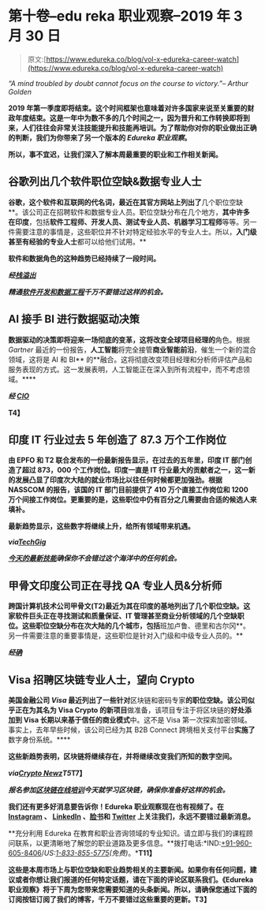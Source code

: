 # 第十卷–edu reka 职业观察–2019 年 3 月 30 日

> 原文:[https://www.edureka.co/blog/vol-x-edureka-career-watch](https://www.edureka.co/blog/vol-x-edureka-career-watch)

*“A mind troubled by doubt cannot focus on the course to victory.”– Arthur Golden*

**2019 年第一季度即将结束。这个时间框架也意味着对许多国家来说至关重要的财政年度结束。这是一年中为数不多的几个时间之一，因为晋升和工作转换即将到来，人们往往会非常关注技能提升和技能再培训。为了帮助你对你的职业做出正确的判断，我们为你带来了另一个版本的 *Edureka 职业观察*。**

**所以，事不宜迟，让我们深入了解本周最重要的职业和工作相关新闻。**

## ****谷歌列出几个软件职位空缺&数据专业人士****

**谷歌，这个软件和互联网的代名词，最近在其官方网站上列出了**几个职位空缺**。该公司正在招聘软件和数据专业人员。职位空缺分布在几个地方，**其中许多在印度**，包括**软件工程师、开发人员、测试专业人员、机器学习工程师**等等。另一件需要注意的事情是，这些职位并不针对特定经验水平的专业人士。所以，**入门级甚至有经验的专业人士**都可以给他们试用。**

**软件和数据角色的这种趋势已经持续了一段时间。**

*****经[栈溢出](https://stackoverflow.com/)*****

***精通[软件开发和数据工程](https://www.edureka.co/all-courses)千万不要错过这样的机会。***

## ****AI 接手 BI 进行数据驱动决策****

**数据驱动的决策即将迎来一场彻底的变革，这将改变全球项目经理的**角色。根据 *Gartner* 最近的一份报告，**人工智能**将完全接管**商业智能前沿**，催生一个新的混合领域，这将是 AI 和 BI** 的**融合。这将彻底改变项目经理和分析师评估产品和服务表现的方式。这一发展表明，人工智能正在深入到所有流程中，而不考虑领域。****

*****经 [CIO](https://www.cio.in/blog/bi-ai-next-frontier-data-driven-decision-making)*****

**T4】**

## ****印度 IT 行业过去 5 年创造了 87.3 万个工作岗位****

**由 EPFO 和 T2 联合发布的一份最新报告显示，在过去的五年里，印度 IT 部门创造了超过 873，000 个工作岗位。印度一直是 IT 行业最大的贡献者之一，这一新的发展凸显了印度次大陆的就业市场比以往任何时候都更加强劲。根据 NASSCOM 的报告，该国的 IT 部门目前提供了 410 万个直接工作岗位和 1200 万个间接工作岗位。更重要的是，这些职位中仍有百分之几需要由合适的候选人来填补。**

**最新趋势显示，这些数字将继续上升，给所有领域带来机遇。**

*****via[TechGig](https://content.techgig.com/indias-it-sector-created-8-73-lakh-jobs-in-last-five-years/articleshow/68544136.cms)*****

***[今天的最新技能](https://www.edureka.co/all-courses)确保你不会错过这个海洋中的任何机会。***

## ****甲骨文印度公司正在寻找 QA 专业人员&分析师****

**跨国计算机技术公司甲骨文(T2)最近为其在印度的基地列出了几个职位空缺。这家软件巨头正在寻找测试和质量保证、IT 管理甚至商业分析领域的几个空缺职位。这些职位空缺分布在次大陆的几个城市，包括**班加卢鲁、德里和古尔冈**。另一件需要注意的重要事情是，这些职位是针对入门级和中级专业人员的。**

*****经[确](https://www.indeed.co.in/cmp/Oracle/jobs)*****

## ****Visa 招聘区块链专业人士，望向 Crypto****

**美国金融公司 *Visa* 最近列出了一些针对**区块链和密码专家**的职位空缺。该公司似乎正在为其名为 Visa Crypto 的新项目**做准备，该项目专注于将区块链的**好处添加到 Visa 长期以来基于信任的商业模式**中。这不是 Visa 第一次探索加密领域。事实上，去年早些时候，该公司已经为其 B2B Connect 跨境相关支付平台**实施了**数字身份系统。****

**这些新趋势表明，区块链将继续存在，并将继续改变我们所知的数字空间。**

*****via[Crypto Newz](https://www.cryptonewsz.com/american-financial-company-visa-is-recruiting-blockchain-expert-for-visa-crypto/12089/)T5***T7】**

***报名参加[区块链在线培训](https://www.edureka.co/blockchain-training)今天就学习区块链，确保你准备好这样的机会。***

**我们还有更多好消息要告诉你！Edureka 职业观察现在也有视频了。在 [Instagram](https://www.instagram.com/edureka.co/) 、 [LinkedIn](https://www.linkedin.com/company/edureka/) 、[脸书](https://www.facebook.com/edurekaIN/)和 [Twitter](https://twitter.com/edurekaIN) 上关注我们，永远不要错过最新消息。**

**充分利用 Edureka 在教育和职业咨询领域的专业知识。请立即与我们的课程顾问联系，以更清晰地了解您的职业道路及更多信息。**拨打电话:*IND:[+91-960-605-8406](tel:9606058406)/*US:[1-833-855-5775](tel:18338555775)(免费)*。***T11】**

**这些是本周市场上与职位空缺和职业趋势相关的主要新闻。如果你有任何问题，建议或者你想让我们报道的任何特定话题，请在下面的评论区联系我们。《Edureka 职业观察》将于下周为您带来您需要知道的头条新闻。所以，请确保您通过下面的订阅按钮订阅了我们的博客，千万不要错过这些重要的更新。T3】**